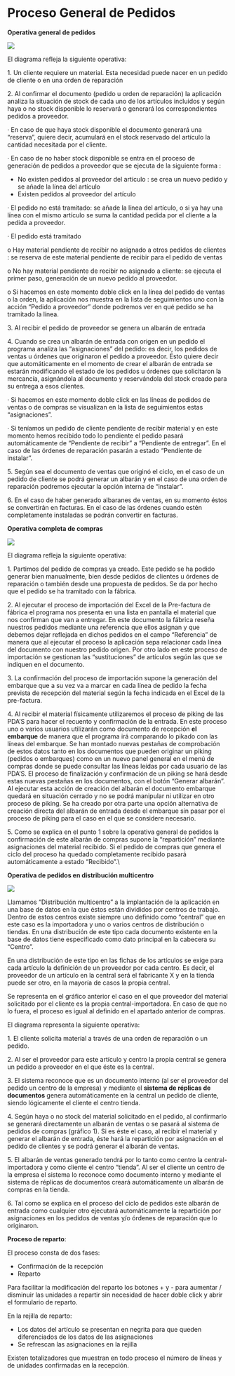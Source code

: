 # Proceso General de Pedidos

**Operativa general de pedidos**

![](<../../../.gitbook/assets/image (70).png>)

El diagrama refleja la siguiente operativa:

1\. Un cliente requiere un material. Esta necesidad puede nacer en un pedido de cliente o en una orden de reparación

2\. Al confirmar el documento (pedido u orden de reparación) la aplicación analiza la situación de stock de cada uno de los artículos incluidos y según haya o no stock disponible lo reservará o generará los correspondientes pedidos a proveedor.

· En caso de que haya stock disponible el documento generará una “reserva”, quiere decir, acumulará en el stock reservado del artículo la cantidad necesitada por el cliente.

· En caso de no haber stock disponible se entra en el proceso de generación de pedidos a proveedor que se ejecuta de la siguiente forma :

* No existen pedidos al proveedor del artículo : se crea un nuevo pedido y se añade la línea del artículo
* Existen pedidos al proveedor del artículo

· El pedido no está tramitado: se añade la línea del artículo, o si ya hay una línea con el mismo artículo se suma la cantidad pedida por el cliente a la pedida a proveedor.

· El pedido está tramitado

o Hay material pendiente de recibir no asignado a otros pedidos de clientes : se reserva de este material pendiente de recibir para el pedido de ventas

o No hay material pendiente de recibir no asignado a cliente: se ejecuta el primer paso, generación de un nuevo pedido al proveedor.

o Si hacemos en este momento doble click en la línea del pedido de ventas o la orden, la aplicación nos muestra en la lista de seguimientos uno con la acción “Pedido a proveedor” donde podremos ver en qué pedido se ha tramitado la línea.

3\. Al recibir el pedido de proveedor se genera un albarán de entrada

4\. Cuando se crea un albarán de entrada con origen en un pedido el programa analiza las “asignaciones” del pedido: es decir, los pedidos de ventas u órdenes que originaron el pedido a proveedor. Esto quiere decir que automáticamente en el momento de crear el albarán de entrada se estarán modificando el estado de los pedidos u órdenes que solicitaron la mercancía, asignándola al documento y reservándola del stock creado para su entrega a esos clientes.

· Si hacemos en este momento doble click en las líneas de pedidos de ventas o de compras se visualizan en la lista de seguimientos estas “asignaciones”.

· Si teníamos un pedido de cliente pendiente de recibir material y en este momento hemos recibido todo lo pendiente el pedido pasará automáticamente de “Pendiente de recibir” a “Pendiente de entregar”. En el caso de las órdenes de reparación pasarán a estado “Pendiente de instalar”.

5\. Según sea el documento de ventas que originó el ciclo, en el caso de un pedido de cliente se podrá generar un albarán y en el caso de una orden de reparación podremos ejecutar la opción interna de “instalar”.

6\. En el caso de haber generado albaranes de ventas, en su momento éstos se convertirán en facturas. En el caso de las órdenes cuando estén completamente instaladas se podrán convertir en facturas.

**Operativa completa de compras**

![](<../../../.gitbook/assets/image (71).png>)

El diagrama refleja la siguiente operativa:

1\. Partimos del pedido de compras ya creado. Este pedido se ha podido generar bien manualmente, bien desde pedidos de clientes u órdenes de reparación o también desde una propuesta de pedidos. Se da por hecho que el pedido se ha tramitado con la fábrica.

2\. Al ejecutar el proceso de importación del Excel de la Pre-factura de fábrica el programa nos presenta en una lista en pantalla el material que nos confirman que van a entregar. En este documento la fábrica reseña nuestros pedidos mediante una referencia que ellos asignan y que debemos dejar reflejada en dichos pedidos en el campo “Referencia” de manera que al ejecutar el proceso la aplicación sepa relacionar cada línea del documento con nuestro pedido origen. Por otro lado en este proceso de importación se gestionan las “sustituciones” de artículos según las que se indiquen en el documento.

3\. La confirmación del proceso de importación supone la generación del embarque que a su vez va a marcar en cada línea de pedido la fecha prevista de recepción del material según la fecha indicada en el Excel de la pre-factura.

4\. Al recibir el material físicamente utilizaremos el proceso de piking de las PDA’S para hacer el recuento y confirmación de la entrada. En este proceso uno o varios usuarios utilizarán como documento de recepción **el embarque** de manera que el programa irá comparando lo pikado con las líneas del embarque. Se han montado nuevas pestañas de comprobación de estos datos tanto en los documentos que pueden originar un piking (pedidos o embarques) como en un nuevo panel general en el menú de compras donde se puede consultar las líneas leídas por cada usuario de las PDA’S. El proceso de finalización y confirmación de un piking se hará desde estas nuevas pestañas en los documentos, con el botón “Generar albarán”. Al ejecutar esta acción de creación del albarán el documento embarque quedará en situación cerrado y no se podrá manipular ni utilizar en otro proceso de piking. Se ha creado por otra parte una opción alternativa de creación directa del albarán de entrada desde el embarque sin pasar por el proceso de piking para el caso en el que se considere necesario.

5\. Como se explica en el punto 1 sobre la operativa general de pedidos la confirmación de este albarán de compras supone la “repartición” mediante asignaciones del material recibido. Si el pedido de compras que genera el ciclo del proceso ha quedado completamente recibido pasará automáticamente a estado “Recibido”.\\



**Operativa de pedidos en distribución multicentro**

![](<../../../.gitbook/assets/image (72).png>)

Llamamos “Distribución multicentro” a la implantación de la aplicación en una base de datos en la que éstos están divididos por centros de trabajo. Dentro de estos centros existe siempre uno definido como “central” que en este caso es la importadora y uno o varios centros de distribución o tiendas. En una distribución de este tipo cada documento existente en la base de datos tiene especificado como dato principal en la cabecera su “Centro”.

En una distribución de este tipo en las fichas de los artículos se exige para cada artículo la definición de un proveedor por cada centro. Es decir, el proveedor de un artículo en la central será el fabricante X y en la tienda puede ser otro, en la mayoría de casos la propia central.

Se representa en el gráfico anterior el caso en el que proveedor del material solicitado por el cliente es la propia central-importadora. En caso de que no lo fuera, el proceso es igual al definido en el apartado anterior de compras.

El diagrama representa la siguiente operativa:

1\. El cliente solicita material a través de una orden de reparación o un pedido.

2\. Al ser el proveedor para este artículo y centro la propia central se genera un pedido a proveedor en el que éste es la central.

3\. El sistema reconoce que es un documento interno (al ser el proveedor del pedido un centro de la empresa) y mediante el **sistema de réplicas de documentos** genera automáticamente en la central un pedido de cliente, siendo lógicamente el cliente el centro tienda.

4\. Según haya o no stock del material solicitado en el pedido, al confirmarlo se generará directamente un albarán de ventas o se pasará al sistema de pedidos de compras (gráfico 1). Si es éste el caso, al recibir el material y generar el albarán de entrada, éste hará la repartición por asignación en el pedido de clientes y se podrá generar el albarán de ventas.

5\. El albarán de ventas generado tendrá por lo tanto como centro la central-importadora y como cliente el centro “tienda”. Al ser el cliente un centro de la empresa el sistema lo reconoce como documento interno y mediante el sistema de réplicas de documentos creará automáticamente un albarán de compras en la tienda.

6\. Tal como se explica en el proceso del ciclo de pedidos este albarán de entrada como cualquier otro ejecutará automáticamente la repartición por asignaciones en los pedidos de ventas y/o órdenes de reparación que lo originaron.

**Proceso de reparto**:

El proceso consta de dos fases:

* Confirmación de la recepción
* Reparto

Para facilitar la modificación del reparto los botones + y - para aumentar / disminuir las unidades a repartir sin necesidad de hacer doble click y abrir el formulario de reparto.

En la rejilla de reparto:

* Los datos del artículo se presentan en negrita para que queden diferenciados de los datos de las asignaciones
* Se refrescan las asignaciones en la rejilla

Existen totalizadores que muestran en todo proceso el número de líneas y de unidades confirmadas en la recepción.
